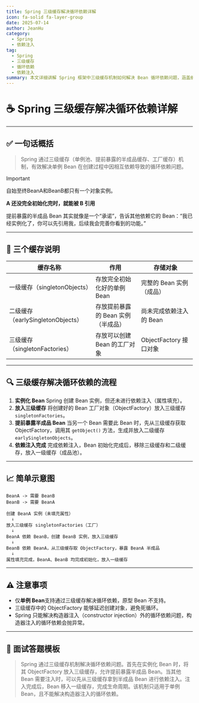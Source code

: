 ```yaml
---
title: Spring 三级缓存解决循环依赖详解
icon: fa-solid fa-layer-group
date: 2025-07-14
author: JeanHu
category:
  - Spring
  - 依赖注入
tag:
  - Spring
  - 三级缓存
  - 循环依赖
  - 依赖注入
summary: 本文详细讲解 Spring 框架中三级缓存机制如何解决 Bean 循环依赖问题，涵盖缓存原理、创建流程。帮助开发者深入理解依赖注入底层细节。
---
```


# ☕ Spring 三级缓存解决循环依赖详解

------

## ✅ 一句话概括

> Spring 通过三级缓存（单例池、提前暴露的半成品缓存、工厂缓存）机制，有效解决单例 Bean 在创建过程中因相互依赖导致的循环依赖问题。

> [!important]
>
> 自始至终BeanA和BeanB都只有一个对象实例。
>
> **A 还没完全初始化完时，就能被 B 引用**
>
>
> 提前暴露的半成品 Bean 其实就像是一个“承诺”，告诉其他依赖它的 Bean：“我已经实例化了，你可以先引用我，后续我会完善你看到的功能。”

------
<!-- more -->
## 🧱 三个缓存说明

| 缓存名称                          | 作用                               | 存储对象                 |
| --------------------------------- | ---------------------------------- | ------------------------ |
| 一级缓存（singletonObjects）      | 存放完全初始化好的单例 Bean        | 完整的 Bean 实例（成品） |
| 二级缓存（earlySingletonObjects） | 存放提前暴露的 Bean 实例（半成品） | 尚未完成依赖注入的 Bean  |
| 三级缓存（singletonFactories）    | 存放可以创建 Bean 的工厂对象       | ObjectFactory 接口对象   |

------

## 🔍 三级缓存解决循环依赖的流程

1. **实例化 Bean**
    Spring 创建 Bean 实例，但还未进行依赖注入（属性填充）。
2. **放入三级缓存**
    将创建好的 Bean 工厂对象（ObjectFactory）放入三级缓存 `singletonFactories`。
3. **提前暴露半成品 Bean**
    当另一个 Bean 需要此 Bean 时，先从三级缓存获取 ObjectFactory，调用其 `getObject()` 方法，生成并放入二级缓存 `earlySingletonObjects`。
4. **依赖注入完成**
    完成依赖注入，Bean 初始化完成后，移除三级缓存和二级缓存，放入一级缓存（成品池）。

------

## 📈 简单示意图

```
BeanA -> 需要 BeanB
BeanB -> 需要 BeanA

创建 BeanA 实例（未填充属性）
  ↓
放入三级缓存 singletonFactories（工厂）
  ↓
BeanA 依赖 BeanB，创建 BeanB 实例，放入三级缓存
  ↓
BeanB 依赖 BeanA，从三级缓存取 ObjectFactory，暴露 BeanA 半成品
  ↓
属性填充完成，BeanA、BeanB 均完成初始化，放入一级缓存
```

------

## ⚠️ 注意事项

- 仅**单例 Bean**支持通过三级缓存解决循环依赖，原型 Bean 不支持。
- 三级缓存中的 ObjectFactory 能够延迟创建对象，避免死循环。
- Spring 只能解决构造器注入（constructor injection）外的循环依赖问题，构造器注入的循环依赖会抛异常。

------

## 📝 面试答题模板

> Spring 通过三级缓存机制解决循环依赖问题。首先在实例化 Bean 时，将其 ObjectFactory 放入三级缓存，允许提前暴露半成品 Bean。当其他 Bean 需要注入时，可以先从三级缓存拿到半成品 Bean 进行依赖注入。注入完成后，Bean 移入一级缓存，完成生命周期。该机制只适用于单例 Bean，且不能解决构造器注入的循环依赖。
